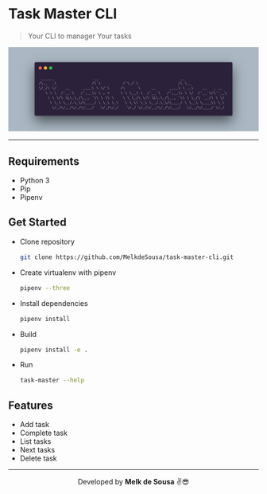 # Task Master CLI

> Your CLI to manager Your tasks

<div align="center">

![banner](.github/banner.png)

</div>

---

## Requirements

- Python 3
- Pip
- Pipenv

## Get Started

- Clone repository

  ```bash
  git clone https://github.com/MelkdeSousa/task-master-cli.git
  ```

- Create virtualenv with pipenv

  ```bash
  pipenv --three
  ```

- Install dependencies

  ```bash
  pipenv install
  ```

- Build

  ```bash
  pipenv install -e .
  ```

- Run

  ```bash
  task-master --help
  ```

## Features

- Add task
- Complete task
- List tasks
- Next tasks
- Delete task

---

<div align="center">

Developed by **Melk de Sousa** ✌️😎

</div>
